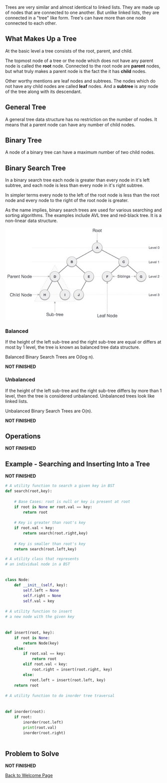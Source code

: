 Trees are very similar and almost identical to linked lists. They are made up of nodes that are connected to one another. But unlike linked lists, they are connected in a "tree" like form. Tree's can have more than one node connected to each other.

## What Makes Up a Tree

At the basic level a tree consists of the root, parent, and child.

The topmost node of a tree or the node which does not have any parent node is called the **root** node. Connected to the root node are **parent** nodes, but what truly makes a parent node is the fact the it has **child** nodes.

Other worthy mentions are leaf nodes and subtrees. The nodes which do not have any child nodes are called **leaf** nodes. And a **subtree** is any node of the tree along with its descendant.

## General Tree

A general tree data structure has no restriction on the number of nodes. It means that a parent node can have any number of child nodes.  

## Binary Tree

A node of a binary tree can have a maximum number of two child nodes.

## Binary Search Tree

In a binary search tree each node is greater than every node in it's left subtree, and each node is less than every node in it's right subtree. 

In simpler terms every node to the left of the root node is less than the root node and every node to the right of the root node is greater.

As the name implies, binary search trees are used for various searching and sorting algorithms. The examples include AVL tree and red-black tree. It is a non-linear data structure.

![Binary Search Tree](binary_tree.jpg)

### Balanced

If the height of the left sub-tree and the right sub-tree are equal or differs at most by 1 level, the tree is known as balanced tree data structure.  

Balanced Binary Search Trees are O(log n).

**NOT FINISHED**

### Unbalanced

If the height of the left sub-tree and the right sub-tree differs by more than 1 level, then the tree is considered unbalanced. Unbalanced trees look like linked lists.

Unbalanced Binary Search Trees are O(n).

**NOT FINISHED**

## Operations

**NOT FINISHED**

## Example - Searching and Inserting Into a Tree

**NOT FINISHED**

```python
# A utility function to search a given key in BST
def search(root,key):
     
    # Base Cases: root is null or key is present at root
    if root is None or root.val == key:
        return root
 
    # Key is greater than root's key
    if root.val < key:
        return search(root.right,key)
   
    # Key is smaller than root's key
    return search(root.left,key)
```

```python
# A utility class that represents
# an individual node in a BST
 
 
class Node:
    def __init__(self, key):
        self.left = None
        self.right = None
        self.val = key
 
# A utility function to insert
# a new node with the given key
 

def insert(root, key):
    if root is None:
        return Node(key)
    else:
        if root.val == key:
            return root
        elif root.val < key:
            root.right = insert(root.right, key)
        else:
           root.left = insert(root.left, key)
    return root
 
# A utility function to do inorder tree traversal
 
 
def inorder(root):
    if root:
        inorder(root.left)
        print(root.val)
        inorder(root.right)
 
```

## Problem to Solve

**NOT FINISHED**

[Back to Welcome Page](0-welcome.md)